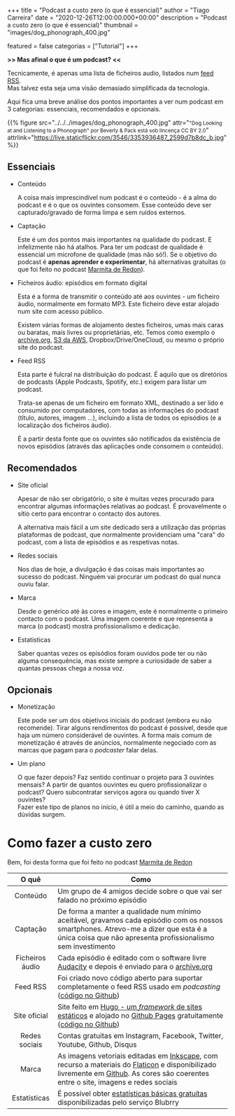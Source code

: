 +++
title = "Podcast a custo zero (o que é essencial)"
author = "Tiago Carreira"
date = "2020-12-26T12:00:00.000+00:00"
description = "Podcast a custo zero (o que é essencial)"
thumbnail = "images/dog_phonograph_400.jpg"

featured = false
categorias = ["Tutorial"]
+++


**>> Mas afinal o que é um podcast? <<**

Tecnicamente, é apenas uma lista de ficheiros audio, listados num [feed RSS](https://pt.wikipedia.org/wiki/RSS).  
Mas talvez esta seja uma visão demasiado simplificada da tecnologia.

Aqui fica uma breve análise dos pontos importantes a ver num podcast em 3 categorias: essenciais, recomendados e opcionais.

{{% 
figure
src="../../../images/dog_phonograph_400.jpg" 
attr="<small>\"Dog Looking at and Listening to a Phonograph\" por Beverly & Pack está sob lincença CC BY 2.0</small>"
attrlink="https://live.staticflickr.com/3546/3353936487_2599d7b8dc_b.jpg"
%}}

## Essenciais

- Conteúdo

  A coisa mais imprescindível num podcast é o conteúdo - é a alma do podcast e é o que os ouvintes consomem.
  Esse conteúdo deve ser capturado/gravado de forma limpa e sem ruídos externos.

- Captação

  Este é um dos pontos mais importantes na qualidade do podcast. 
  E infelizmente não há atalhos. 
  Para ter um podcast de qualidade é essencial um microfone de qualidade (mas não só!).
  Se o objetivo do podcast é **apenas aprender e experimentar**, há alternativas gratuítas (o que foi feito no podcast [Marmita de Redon](https://marmita.pt)).

- Ficheiros áudio: episódios em formato digital
  
  Esta é a forma de transmitir o conteúdo até aos ouvintes - um ficheiro áudio, normalmente em formato MP3.
  Este ficheiro deve estar alojado num site com acesso público.

  Existem várias formas de alojamento destes ficheiros, umas mais caras ou baratas, mais livres ou proprietárias, etc.
  Temos como exemplo o [archive.org](https://archive.org), [S3 da AWS](https://aws.amazon.com/s3/), 
  Dropbox/Drive/OneCloud, ou mesmo o próprio site do podcast.

- Feed RSS

  Esta parte é fulcral na distribuição do podcast. 
  É aquilo que os diretórios de podcasts (Apple Podcasts, Spotify, etc.) exigem para listar um podcast.

  Trata-se apenas de um ficheiro em formato XML, destinado a ser lido e consumido por computadores, 
  com todas as informações do podcast (título, autores, imagem ...), 
  incluindo a lista de todos os episódios (e a localização dos ficheiros áudio).

  É a partir desta fonte que os ouvintes são notificados da existência de novos episódios (através das aplicações onde consomem o conteúdo).


## Recomendados

- Site oficial

  Apesar de não ser obrigatório, o site é muitas vezes procurado para encontrar algumas informações relativas ao podcast.
  É provavelmente o sítio certo para encontrar o contacto dos autores.

  A alternativa mais fácil a um site dedicado será a utilização das próprias plataformas de podcast, 
  que normalmente providenciam uma "cara" do podcast, com a lista de episódios e as respetivas notas.

- Redes sociais

  Nos dias de hoje, a divulgação é das coisas mais importantes ao sucesso do podcast.
  Ninguém vai procurar um podcast do qual nunca ouviu falar. 

- Marca

  Desde o genérico até às cores e imagem, este é normalmente o primeiro contacto com o podcast.
  Uma imagem coerente e que representa a marca (o podcast) mostra profissionalismo e dedicação. 

- Estatísticas

  Saber quantas vezes os episódios foram ouvidos pode ter ou não alguma consequência,
  mas existe sempre a curiosidade de saber a quantas pessoas chega a nossa voz.


## Opcionais

- Monetização

  Este pode ser um dos objetivos iniciais do podcast (embora eu não recomende). 
  Tirar alguns rendimentos do podcast é possível, desde que haja um número considerável de ouvintes.
  A forma mais comum de monetização é através de anúncios, 
  normalmente negociado com as marcas que pagam para o _podcaster_ falar delas.

- Um plano

  O que fazer depois? 
  Faz sentido continuar o projeto para 3 ouvintes mensais?
  A partir de quantos ouvintes eu quero profissionalizar o podcast?
  Quero subcontratar serviços agora ou quando tiver X ouvintes?  
  Fazer este tipo de planos no início, é útil a meio do caminho, quando as dúvidas surgem.


# Como fazer a custo zero

Bem, foi desta forma que foi feito no podcast [Marmita de Redon](https://marmita.pt)

|      O quê      | Como                                                                                                                                                                                                                                                                                   |
|:---------------:|----------------------------------------------------------------------------------------------------------------------------------------------------------------------------------------------------------------------------------------------------------------------------------------|
|    Conteúdo     | Um grupo de 4 amigos decide sobre o que vai ser falado no próximo episódio                                                                                                                                                                                                             |
|    Captação     | De forma a manter a qualidade num mínimo aceitável, gravamos cada episódio com os nossos smartphones. Atrevo-me a dizer que esta é a única coisa que não apresenta profissionalismo sem investimento                                                                                   |
| Ficheiros áudio | Cada episódio é editado com o software livre [Audacity](https://www.audacityteam.org/) e depois é enviado para o [archive.org](https://archive.org)                                                                                                                                    |
|    Feed RSS     | Foi criado novo código aberto para suportar completamente o feed RSS usado em _podcasting_ ([código no Github](https://github.com/Marmita-de-Redon/hugo-redon-podcast/blob/master/layouts/feed/rss.xml))                                                                               |
|  Site oficial   | Site feito em [Hugo - um _framework_ de sites estáticos](https://gohugo.io/) e alojado no [Github Pages](https://pages.github.com/) gratuitamente ([código no Github](https://github.com/Marmita-de-Redon/website))                                                                    |
|  Redes sociais  | Contas gratuitas em Instagram, Facebook, Twitter, Youtube, Github, Disqus                                                                                                                                                                                                              |
|      Marca      | As imagens vetoriais editadas em [Inkscape](https://inkscape.org/), com recurso a materiais do [Flaticon](https://www.flaticon.com/) e disponibilizado livremente em [Github](https://github.com/Marmita-de-Redon/brand). As cores são coerentes entre o site, imagens e redes sociais |
|  Estatísticas   | É possível obter [estatísticas básicas gratuítas](https://create.blubrry.com/resources/podcast-media-download-statistics/basic-statistics/) disponibilizadas pelo serviço Blubrry                                                                                                      |
